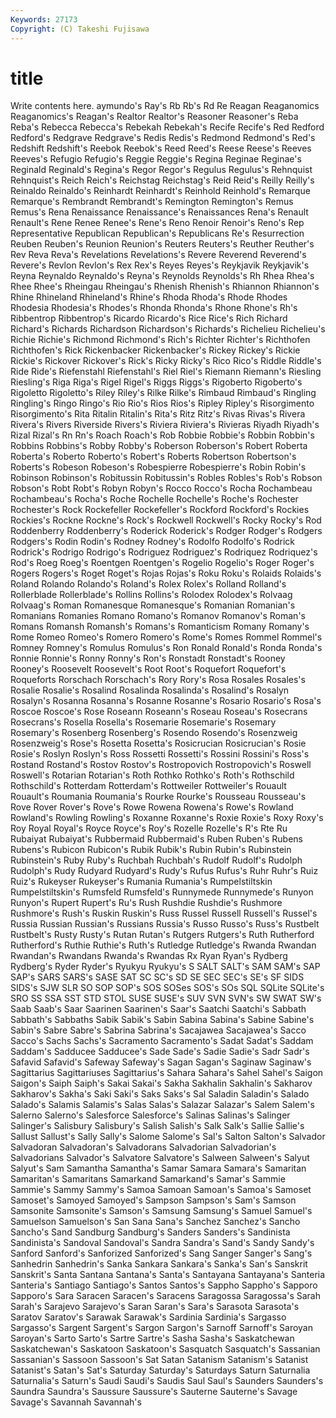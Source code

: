 ```yaml
---
Keywords: 27173 
Copyright: (C) Takeshi Fujisawa
---
```


# title

Write contents here.
aymundo's Ray's Rb Rb's Rd Re Reagan Reaganomics
Reaganomics's Reagan's Realtor Realtor's Reasoner Reasoner's Reba Reba's Rebecca Rebecca's
Rebekah Rebekah's Recife Recife's Red Redford Redford's Redgrave Redgrave's Redis
Redis's Redmond Redmond's Red's Redshift Redshift's Reebok Reebok's Reed Reed's
Reese Reese's Reeves Reeves's Refugio Refugio's Reggie Reggie's Regina Reginae
Reginae's Reginald Reginald's Regina's Regor Regor's Regulus Regulus's Rehnquist Rehnquist's
Reich Reich's Reichstag Reichstag's Reid Reid's Reilly Reilly's Reinaldo Reinaldo's
Reinhardt Reinhardt's Reinhold Reinhold's Remarque Remarque's Rembrandt Rembrandt's Remington Remington's
Remus Remus's Rena Renaissance Renaissance's Renaissances Rena's Renault Renault's Rene
Renee Renee's Rene's Reno Renoir Renoir's Reno's Rep Representative Republican
Republican's Republicans Re's Resurrection Reuben Reuben's Reunion Reunion's Reuters Reuters's
Reuther Reuther's Rev Reva Reva's Revelations Revelations's Revere Reverend Reverend's
Revere's Revlon Revlon's Rex Rex's Reyes Reyes's Reykjavik Reykjavik's Reyna
Reynaldo Reynaldo's Reyna's Reynolds Reynolds's Rh Rhea Rhea's Rhee Rhee's
Rheingau Rheingau's Rhenish Rhenish's Rhiannon Rhiannon's Rhine Rhineland Rhineland's Rhine's
Rhoda Rhoda's Rhode Rhodes Rhodesia Rhodesia's Rhodes's Rhonda Rhonda's Rhone
Rhone's Rh's Ribbentrop Ribbentrop's Ricardo Ricardo's Rice Rice's Rich Richard
Richard's Richards Richardson Richardson's Richards's Richelieu Richelieu's Richie Richie's Richmond
Richmond's Rich's Richter Richter's Richthofen Richthofen's Rick Rickenbacker Rickenbacker's Rickey
Rickey's Rickie Rickie's Rickover Rickover's Rick's Ricky Ricky's Rico Rico's
Riddle Riddle's Ride Ride's Riefenstahl Riefenstahl's Riel Riel's Riemann Riemann's
Riesling Riesling's Riga Riga's Rigel Rigel's Riggs Riggs's Rigoberto Rigoberto's
Rigoletto Rigoletto's Riley Riley's Rilke Rilke's Rimbaud Rimbaud's Ringling Ringling's
Ringo Ringo's Rio Rio's Rios Rios's Ripley Ripley's Risorgimento Risorgimento's
Rita Ritalin Ritalin's Rita's Ritz Ritz's Rivas Rivas's Rivera Rivera's
Rivers Riverside Rivers's Riviera Riviera's Rivieras Riyadh Riyadh's Rizal Rizal's
Rn Rn's Roach Roach's Rob Robbie Robbie's Robbin Robbin's Robbins
Robbins's Robby Robby's Roberson Roberson's Robert Roberta Roberta's Roberto Roberto's
Robert's Roberts Robertson Robertson's Roberts's Robeson Robeson's Robespierre Robespierre's Robin
Robin's Robinson Robinson's Robitussin Robitussin's Robles Robles's Rob's Robson Robson's
Robt Robt's Robyn Robyn's Rocco Rocco's Rocha Rochambeau Rochambeau's Rocha's
Roche Rochelle Rochelle's Roche's Rochester Rochester's Rock Rockefeller Rockefeller's Rockford
Rockford's Rockies Rockies's Rockne Rockne's Rock's Rockwell Rockwell's Rocky Rocky's
Rod Roddenberry Roddenberry's Roderick Roderick's Rodger Rodger's Rodgers Rodgers's Rodin
Rodin's Rodney Rodney's Rodolfo Rodolfo's Rodrick Rodrick's Rodrigo Rodrigo's Rodriguez
Rodriguez's Rodriquez Rodriquez's Rod's Roeg Roeg's Roentgen Roentgen's Rogelio Rogelio's
Roger Roger's Rogers Rogers's Roget Roget's Rojas Rojas's Roku Roku's
Rolaids Rolaids's Roland Rolando Rolando's Roland's Rolex Rolex's Rolland Rolland's
Rollerblade Rollerblade's Rollins Rollins's Rolodex Rolodex's Rolvaag Rolvaag's Roman Romanesque
Romanesque's Romanian Romanian's Romanians Romanies Romano Romano's Romanov Romanov's Roman's
Romans Romansh Romansh's Romans's Romanticism Romany Romany's Rome Romeo Romeo's
Romero Romero's Rome's Romes Rommel Rommel's Romney Romney's Romulus Romulus's
Ron Ronald Ronald's Ronda Ronda's Ronnie Ronnie's Ronny Ronny's Ron's
Ronstadt Ronstadt's Rooney Rooney's Roosevelt Roosevelt's Root Root's Roquefort Roquefort's
Roqueforts Rorschach Rorschach's Rory Rory's Rosa Rosales Rosales's Rosalie Rosalie's
Rosalind Rosalinda Rosalinda's Rosalind's Rosalyn Rosalyn's Rosanna Rosanna's Rosanne Rosanne's
Rosario Rosario's Rosa's Roscoe Roscoe's Rose Roseann Roseann's Roseau Roseau's
Rosecrans Rosecrans's Rosella Rosella's Rosemarie Rosemarie's Rosemary Rosemary's Rosenberg Rosenberg's
Rosendo Rosendo's Rosenzweig Rosenzweig's Rose's Rosetta Rosetta's Rosicrucian Rosicrucian's Rosie
Rosie's Roslyn Roslyn's Ross Rossetti Rossetti's Rossini Rossini's Ross's Rostand
Rostand's Rostov Rostov's Rostropovich Rostropovich's Roswell Roswell's Rotarian Rotarian's Roth
Rothko Rothko's Roth's Rothschild Rothschild's Rotterdam Rotterdam's Rottweiler Rottweiler's Rouault
Rouault's Roumania Roumania's Rourke Rourke's Rousseau Rousseau's Rove Rover Rover's
Rove's Rowe Rowena Rowena's Rowe's Rowland Rowland's Rowling Rowling's Roxanne
Roxanne's Roxie Roxie's Roxy Roxy's Roy Royal Royal's Royce Royce's
Roy's Rozelle Rozelle's R's Rte Ru Rubaiyat Rubaiyat's Rubbermaid Rubbermaid's
Ruben Ruben's Rubens Rubens's Rubicon Rubicon's Rubik Rubik's Rubin Rubin's
Rubinstein Rubinstein's Ruby Ruby's Ruchbah Ruchbah's Rudolf Rudolf's Rudolph Rudolph's
Rudy Rudyard Rudyard's Rudy's Rufus Rufus's Ruhr Ruhr's Ruiz Ruiz's
Rukeyser Rukeyser's Rumania Rumania's Rumpelstiltskin Rumpelstiltskin's Rumsfeld Rumsfeld's Runnymede Runnymede's
Runyon Runyon's Rupert Rupert's Ru's Rush Rushdie Rushdie's Rushmore Rushmore's
Rush's Ruskin Ruskin's Russ Russel Russell Russell's Russel's Russia Russian
Russian's Russians Russia's Russo Russo's Russ's Rustbelt Rustbelt's Rusty Rusty's
Rutan Rutan's Rutgers Rutgers's Ruth Rutherford Rutherford's Ruthie Ruthie's Ruth's
Rutledge Rutledge's Rwanda Rwandan Rwandan's Rwandans Rwanda's Rwandas Rx Ryan
Ryan's Rydberg Rydberg's Ryder Ryder's Ryukyu Ryukyu's S SALT SALT's
SAM SAM's SAP SAP's SARS SARS's SASE SAT SC SC's
SD SE SEC SEC's SE's SF SIDS SIDS's SJW SLR
SO SOP SOP's SOS SOSes SOS's SOs SQL SQLite SQLite's
SRO SS SSA SST STD STOL SUSE SUSE's SUV SVN
SVN's SW SWAT SW's Saab Saab's Saar Saarinen Saarinen's Saar's
Saatchi Saatchi's Sabbath Sabbath's Sabbaths Sabik Sabik's Sabin Sabina Sabina's
Sabine Sabine's Sabin's Sabre Sabre's Sabrina Sabrina's Sacajawea Sacajawea's Sacco
Sacco's Sachs Sachs's Sacramento Sacramento's Sadat Sadat's Saddam Saddam's Sadducee
Sadducee's Sade Sade's Sadie Sadie's Sadr Sadr's Safavid Safavid's Safeway
Safeway's Sagan Sagan's Saginaw Saginaw's Sagittarius Sagittariuses Sagittarius's Sahara Sahara's
Sahel Sahel's Saigon Saigon's Saiph Saiph's Sakai Sakai's Sakha Sakhalin
Sakhalin's Sakharov Sakharov's Sakha's Saki Saki's Saks Saks's Sal Saladin
Saladin's Salado Salado's Salamis Salamis's Salas Salas's Salazar Salazar's Salem
Salem's Salerno Salerno's Salesforce Salesforce's Salinas Salinas's Salinger Salinger's Salisbury
Salisbury's Salish Salish's Salk Salk's Sallie Sallie's Sallust Sallust's Sally
Sally's Salome Salome's Sal's Salton Salton's Salvador Salvadoran Salvadoran's Salvadorans
Salvadorian Salvadorian's Salvadorians Salvador's Salvatore Salvatore's Salween Salween's Salyut Salyut's
Sam Samantha Samantha's Samar Samara Samara's Samaritan Samaritan's Samaritans Samarkand
Samarkand's Samar's Sammie Sammie's Sammy Sammy's Samoa Samoan Samoan's Samoa's
Samoset Samoset's Samoyed Samoyed's Sampson Sampson's Sam's Samson Samsonite Samsonite's
Samson's Samsung Samsung's Samuel Samuel's Samuelson Samuelson's San Sana Sana's
Sanchez Sanchez's Sancho Sancho's Sand Sandburg Sandburg's Sanders Sanders's Sandinista
Sandinista's Sandoval Sandoval's Sandra Sandra's Sand's Sandy Sandy's Sanford Sanford's
Sanforized Sanforized's Sang Sanger Sanger's Sang's Sanhedrin Sanhedrin's Sanka Sankara
Sankara's Sanka's San's Sanskrit Sanskrit's Santa Santana Santana's Santa's Santayana
Santayana's Santeria Santeria's Santiago Santiago's Santos Santos's Sappho Sappho's Sapporo
Sapporo's Sara Saracen Saracen's Saracens Saragossa Saragossa's Sarah Sarah's Sarajevo
Sarajevo's Saran Saran's Sara's Sarasota Sarasota's Saratov Saratov's Sarawak Sarawak's
Sardinia Sardinia's Sargasso Sargasso's Sargent Sargent's Sargon Sargon's Sarnoff Sarnoff's
Saroyan Saroyan's Sarto Sarto's Sartre Sartre's Sasha Sasha's Saskatchewan Saskatchewan's
Saskatoon Saskatoon's Sasquatch Sasquatch's Sassanian Sassanian's Sassoon Sassoon's Sat Satan
Satanism Satanism's Satanist Satanist's Satan's Sat's Saturday Saturday's Saturdays Saturn
Saturnalia Saturnalia's Saturn's Saudi Saudi's Saudis Saul Saul's Saunders Saunders's
Saundra Saundra's Saussure Saussure's Sauterne Sauterne's Savage Savage's Savannah Savannah's
